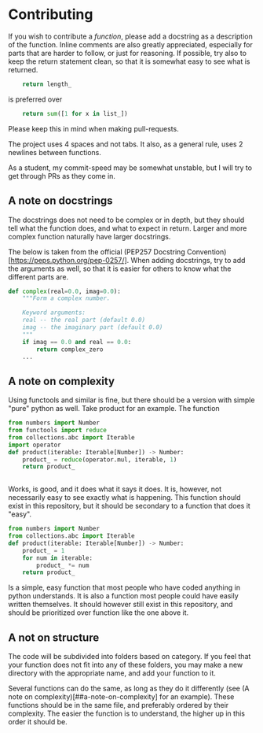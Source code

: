 # Contributing
If you wish to contribute a *function*, please add a docstring as a description of the function.
Inline comments are also greatly appreciated, especially for parts that are harder to follow, or just for reasoning.
If possible, try also to keep the return statement clean, so that it is somewhat easy to see what is returned.
```python
    return length_
```
is preferred over
```python
    return sum([1 for x in list_])
```
Please keep this in mind when making pull-requests.

The project uses 4 spaces and not tabs. 
It also, as a general rule, uses 2 newlines between functions.

As a student, my commit-speed may be somewhat unstable, but I will try to get through PRs as they come in.


## A note on docstrings
The docstrings does not need to be complex or in depth, but they should tell what the function does, and what to expect in return.
Larger and more complex function naturally have larger docstrings.

The below is taken from the official (PEP257 Docstring Convention)[https://peps.python.org/pep-0257/].
When adding docstrings, try to add the arguments as well, so that it is easier for others to know what the different parts are.
```python
def complex(real=0.0, imag=0.0):
    """Form a complex number.

    Keyword arguments:
    real -- the real part (default 0.0)
    imag -- the imaginary part (default 0.0)
    """
    if imag == 0.0 and real == 0.0:
        return complex_zero
    ...
```


## A note on complexity
Using functools and similar is fine, but there should be a version with simple "pure" python as well. 
Take product for an example. The function
```python
from numbers import Number
from functools import reduce
from collections.abc import Iterable
import operator
def product(iterable: Iterable[Number]) -> Number:
    product_ = reduce(operator.mul, iterable, 1)
    return product_
    
```
Works, is good, and it does what it says it does. It is, however, not necessarily easy to see exactly what is happening.
This function should exist in this repository, but it should be secondary to a function that does it "easy".
```python
from numbers import Number
from collections.abc import Iterable
def product(iterable: Iterable[Number]) -> Number:
    product_ = 1
    for num in iterable:
        product_ *= num
    return product_
```
Is a simple, easy function that most people who have coded anything in python understands.
It is also a function most people could have easily written themselves.
It should however still exist in this repository, and should be prioritized over function like the one above it. 


## A not on structure
The code will be subdivided into folders based on category.
If you feel that your function does not fit into any of these folders, you may make a new directory with the appropriate name, and add your function to it.

Several functions can do the same, as long as they do it differently \(see (A note on complexity)[##a-note-on-complexity] for an example\).
These functions should be in the same file, and preferably ordered by their complexity.
The easier the function is to understand, the higher up in this order it should be. 


